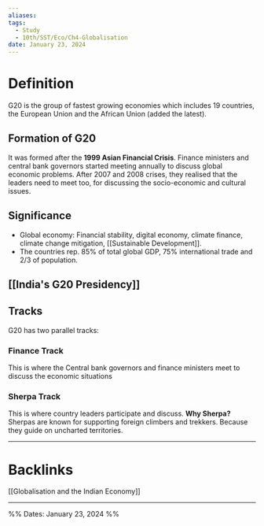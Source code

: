 ```yaml
---
aliases: 
tags:
  - Study
  - 10th/SST/Eco/Ch4-Globalisation
date: January 23, 2024
---
```

# Definition
G20 is the group of fastest growing economies which includes 19 countries, the European Union and the African Union (added the latest).
## Formation of G20
It was formed after the **1999 Asian Financial Crisis**. Finance ministers and central bank governors started meeting annually to discuss global economic problems. 
After 2007 and 2008 crises, they realised that the leaders need to meet too, for discussing the socio-economic and cultural issues.
## Significance
- Global economy: Financial stability, digital economy, climate finance, climate change mitigation, [[Sustainable Development]].
- The countries rep. 85% of total global GDP, 75% international trade and 2/3 of population.
## [[India's G20 Presidency]]
## Tracks
G20 has two parallel tracks:
### Finance Track
This is where the Central bank governors and finance ministers meet to discuss the economic situations
### Sherpa Track 
This is where country leaders participate and discuss.
**Why Sherpa?** Sherpas are known for supporting foreign climbers and trekkers. Because they guide on uncharted territories.

---
# Backlinks
[[Globalisation and the Indian Economy]]

---

%%
Dates: January 23, 2024
%%